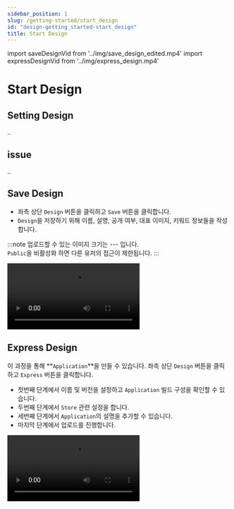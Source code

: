 ```yaml
---
sidebar_position: 1
slug: /getting-started/start_design
id: "design-getting_started-start_design"
title: Start Design
---
```


import saveDesignVid from '../img/save_design_edited.mp4'
import expressDesignVid from '../img/express_design.mp4'

# Start Design

## Setting Design

..
## issue

..

## Save Design

- 좌측 상단 `Design` 버튼을 클릭하고 `Save` 버튼을 클릭합니다.
- `Design`을 저장하기 위해 이름, 설명, 공개 여부, 대표 이미지, 키워드 정보들을 작성합니다.

:::note
업로드할 수 있는 이미지 크기는 --- 입니다.<br />
`Public`을 비활성화 하면 다른 유저의 접근이 제한됩니다.
:::

<video controls>
  <source src={saveDesignVid}/>
</video>

## Express Design

이 과정을 통해 **`Application`**을 만들 수 있습니다.
좌측 상단 `Design` 버튼을 클릭하고 `Express` 버튼을 클릭합니다.

- 첫번째 단계에서 이름 및 버전을 설정하고 `Application` 빌드 구성을 확인할 수 있습니다. 
- 두번째 단계에서 `Store` 관련 설정을 합니다. 
- 세번째 단계에서 `Application`의 설명을 추가할 수 있습니다.
- 마지막 단계에서 업로드를 진행합니다.

<video controls>
  <source src={expressDesignVid}/>
</video>


